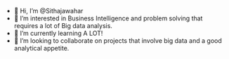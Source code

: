 - 👋 Hi, I’m @Sithajawahar
- 👀 I’m interested in Business Intelligence and problem solving that requires a lot of Big data analysis.
- 🌱 I’m currently learning A LOT!
- 💞️ I’m looking to collaborate on projects that involve big data and a good analytical appetite.  

<!---
Sithajawahar/Sithajawahar is a ✨ special ✨ repository because its `README.md` (this file) appears on your GitHub profile.
You can click the Preview link to take a look at your changes.
--->
